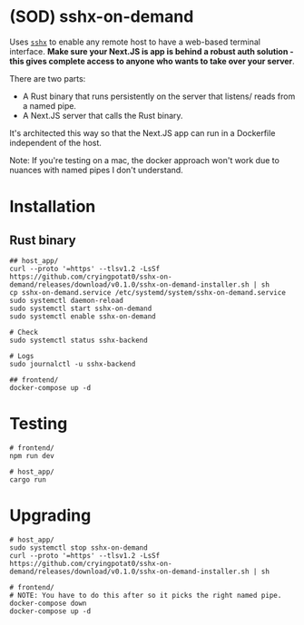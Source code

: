 # (SOD) sshx-on-demand

Uses [`sshx`](https://sshx.io/) to enable any remote host to have a web-based
terminal interface. **Make sure your Next.JS is app is behind a robust auth
solution - this gives complete access to anyone who wants to take over your
server**.

There are two parts:
- A Rust binary that runs persistently on the server that listens/ reads from a named pipe.
- A Next.JS server that calls the Rust binary.

It's architected this way so that the Next.JS app can run
in a Dockerfile independent of the host.

Note: If you're testing on a mac, the docker approach won't work due to
nuances with named pipes I don't understand.

# Installation
## Rust binary
```
## host_app/
curl --proto '=https' --tlsv1.2 -LsSf https://github.com/cryingpotat0/sshx-on-demand/releases/download/v0.1.0/sshx-on-demand-installer.sh | sh
cp sshx-on-demand.service /etc/systemd/system/sshx-on-demand.service
sudo systemctl daemon-reload
sudo systemctl start sshx-on-demand
sudo systemctl enable sshx-on-demand

# Check
sudo systemctl status sshx-backend

# Logs
sudo journalctl -u sshx-backend

## frontend/
docker-compose up -d
```

# Testing
```
# frontend/
npm run dev 

# host_app/
cargo run
```

# Upgrading
```
# host_app/
sudo systemctl stop sshx-on-demand
curl --proto '=https' --tlsv1.2 -LsSf https://github.com/cryingpotat0/sshx-on-demand/releases/download/v0.1.0/sshx-on-demand-installer.sh | sh

# frontend/
# NOTE: You have to do this after so it picks the right named pipe.
docker-compose down
docker-compose up -d
```
